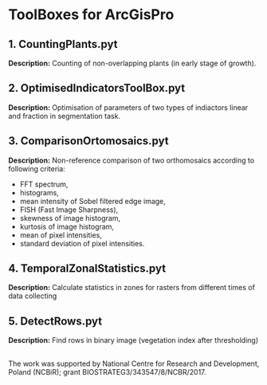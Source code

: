 # ToolBoxes for ArcGisPro

## 1. CountingPlants.pyt
**Description:** Counting of non-overlapping plants (in early stage of growth).

## 2. OptimisedIndicatorsToolBox.pyt
**Description:** Optimisation of parameters of two types of indiactors linear and fraction in segmentation task.

## 3. ComparisonOrtomosaics.pyt
**Description:** Non-reference comparison of two orthomosaics according to following criteria:
- FFT spectrum,
- histograms,
- mean intensity of Sobel filtered edge image,
- FISH (Fast Image Sharpness),
- skewness of image histogram,
- kurtosis of image histogram,
- mean of pixel intensities,
- standard deviation of pixel intensities.

## 4. TemporalZonalStatistics.pyt
**Description:** Calculate statistics in zones for rasters from different times of data collecting

## 5. DetectRows.pyt
**Description:** Find rows in binary image (vegetation index after thresholding)

##
The work was supported by National Centre for Research and Development, Poland (NCBiR); grant BIOSTRATEG3/343547/8/NCBR/2017.


